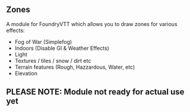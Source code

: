 ## Zones

A module for FoundryVTT which allows you to draw zones for various effects:
- Fog of War (Simplefog)
- Indoors (Disable GI & Weather Effects)
- Light
- Textures / tiles / snow / dirt etc
- Terrain features (Rough, Hazzardous, Water, etc)
- Elevation

## PLEASE NOTE: Module not ready for actual use yet